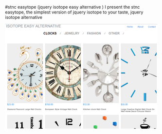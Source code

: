 #stnc easytope (jquery isotope easy alternative )
I present the stnc easytope, the simplest version of jquery isotope to your taste, jquery isotope alternative 

<img src="https://github.com/stnc/isotope-easy-alternative/blob/master/tumblr_inline_oaxso0zOLf1tyldvk_500.png?raw=true">

